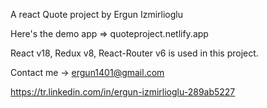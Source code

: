 A react Quote project by Ergun Izmirlioglu

Here's the demo app => quoteproject.netlify.app

React v18, Redux v8, React-Router v6 is used in this project.



Contact me -> ergun1401@gmail.com

https://tr.linkedin.com/in/ergun-izmirlioglu-289ab5227
